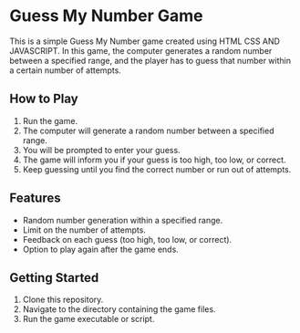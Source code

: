 # Guess My Number Game

This is a simple Guess My Number game created using HTML CSS AND JAVASCRIPT. In this game, the computer generates a random number between a specified range, and the player has to guess that number within a certain number of attempts.

## How to Play

1. Run the game.
2. The computer will generate a random number between a specified range.
3. You will be prompted to enter your guess.
4. The game will inform you if your guess is too high, too low, or correct.
5. Keep guessing until you find the correct number or run out of attempts.

## Features

- Random number generation within a specified range.
- Limit on the number of attempts.
- Feedback on each guess (too high, too low, or correct).
- Option to play again after the game ends.

## Getting Started

1. Clone this repository.
2. Navigate to the directory containing the game files.
3. Run the game executable or script.
